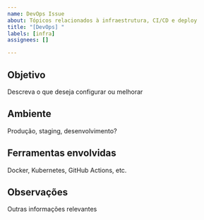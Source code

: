 ```yaml
---
name: DevOps Issue
about: Tópicos relacionados à infraestrutura, CI/CD e deploy
title: "[DevOps] "
labels: [infra]
assignees: []

---
```


## Objetivo
Descreva o que deseja configurar ou melhorar

## Ambiente
Produção, staging, desenvolvimento?

## Ferramentas envolvidas
Docker, Kubernetes, GitHub Actions, etc.

## Observações
Outras informações relevantes
